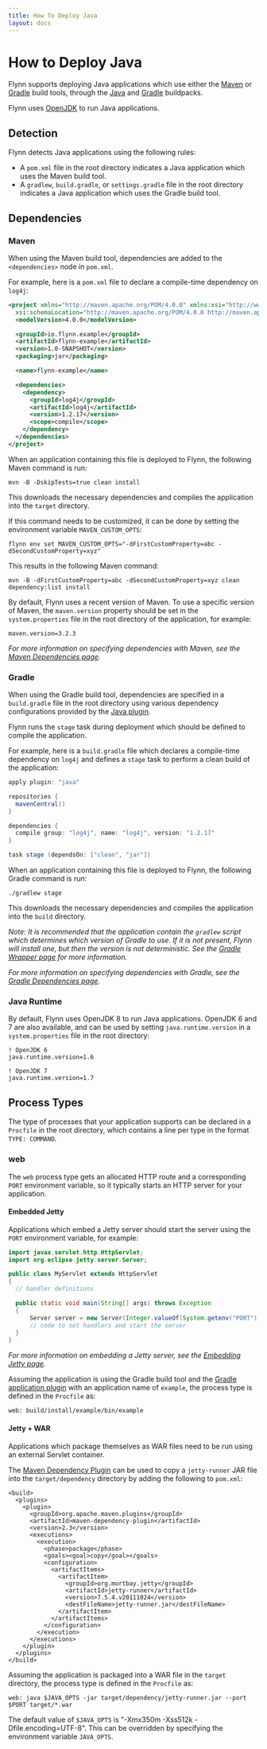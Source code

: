 ```yaml
---
title: How To Deploy Java
layout: docs
---
```


# How to Deploy Java

Flynn supports deploying Java applications which use either the
[Maven](http://maven.apache.org/) or [Gradle](http://www.gradle.org/) build
tools, through the [Java](https://github.com/heroku/heroku-buildpack-java) and
[Gradle](https://github.com/heroku/heroku-buildpack-gradle) buildpacks.

Flynn uses [OpenJDK](http://openjdk.java.net) to run Java applications.

## Detection

Flynn detects Java applications using the following rules:

* A `pom.xml` file in the root directory indicates a Java application which uses
the Maven build tool.
* A `gradlew`, `build.gradle`, or `settings.gradle` file in the root
directory indicates a Java application which uses the Gradle build tool.

## Dependencies

### Maven

When using the Maven build tool, dependencies are added to the `<dependencies>`
node in `pom.xml`.

For example, here is a `pom.xml` file to declare a compile-time dependency on
`log4j`:

```xml
<project xmlns="http://maven.apache.org/POM/4.0.0" xmlns:xsi="http://www.w3.org/2001/XMLSchema-instance"
  xsi:schemaLocation="http://maven.apache.org/POM/4.0.0 http://maven.apache.org/xsd/maven-4.0.0.xsd">
  <modelVersion>4.0.0</modelVersion>

  <groupId>io.flynn.example</groupId>
  <artifactId>flynn-example</artifactId>
  <version>1.0-SNAPSHOT</version>
  <packaging>jar</packaging>

  <name>flynn-example</name>

  <dependencies>
    <dependency>
      <groupId>log4j</groupId>
      <artifactId>log4j</artifactId>
      <version>1.2.17</version>
      <scope>compile</scope>
    </dependency>
  </dependencies>
</project>
```

When an application containing this file is deployed to Flynn, the following
Maven command is run:

```
mvn -B -DskipTests=true clean install
```

This downloads the necessary dependencies and compiles the application into the
`target` directory.

If this command needs to be customized, it can be done by setting the
environment variable `MAVEN_CUSTOM_OPTS`:

```
flynn env set MAVEN_CUSTOM_OPTS="-dFirstCustomProperty=abc -dSecondCustomProperty=xyz"
```

This results in the following Maven command:

```
mvn -B -dFirstCustomProperty=abc -dSecondCustomProperty=xyz clean dependency:list install
```

By default, Flynn uses a recent version of Maven. To use a specific version of
Maven, the `maven.version` property should be set in the `system.properties`
file in the root directory of the application, for example:

```
maven.version=3.2.3
```

*For more information on specifying dependencies with Maven, see the [Maven Dependencies page](http://maven.apache.org/guides/introduction/introduction-to-dependency-mechanism.html).*

### Gradle

When using the Gradle build tool, dependencies are specified in a `build.gradle` file
in the root directory using various dependency configurations provided by the
[Java plugin](http://www.gradle.org/docs/current/userguide/java_plugin.html).

Flynn runs the `stage` task during deployment which should be defined to compile
the application.

For example, here is a `build.gradle` file which declares a compile-time dependency
on `log4j` and defines a `stage` task to perform a clean build of the application:

```groovy
apply plugin: "java"

repositories {
  mavenCentral()
}

dependencies {
  compile group: "log4j", name: "log4j", version: "1.2.17"
}

task stage (dependsOn: ["clean", "jar"])
```

When an application containing this file is deployed to Flynn, the following
Gradle command is run:

```
./gradlew stage
```

This downloads the necessary dependencies and compiles the application into the
`build` directory.

*Note: It is recommended that the application contain the `gradlew` script which determines which version of Gradle to use. If it is not present, Flynn will install one, but then the version is not deterministic. See the [Gradle Wrapper page](http://www.gradle.org/docs/current/userguide/gradle_wrapper.html) for more information.*

*For more information on specifying dependencies with Gradle, see the [Gradle Dependencies page](http://www.gradle.org/docs/current/userguide/artifact_dependencies_tutorial.html).*

### Java Runtime

By default, Flynn uses OpenJDK 8 to run Java applications. OpenJDK 6 and 7 are
also available, and can be used by setting `java.runtime.version` in a
`system.properties` file in the root directory:

```
! OpenJDK 6
java.runtime.version=1.6

! OpenJDK 7
java.runtime.version=1.7
```

## Process Types

The type of processes that your application supports can be declared in a `Procfile` in the
root directory, which contains a line per type in the format `TYPE: COMMAND`.

### web

The `web` process type gets an allocated HTTP route and a corresponding `PORT` environment
variable, so it typically starts an HTTP server for your application.

#### Embedded Jetty

Applications which embed a Jetty server should start the server using the `PORT`
environment variable, for example:

```java
import javax.servlet.http.HttpServlet;
import org.eclipse.jetty.server.Server;

public class MyServlet extends HttpServlet
{
  // handler definitions

  public static void main(String[] args) throws Exception
  {
      Server server = new Server(Integer.valueOf(System.getenv("PORT")));
      // code to set handlers and start the server
  }
}
```

*For more information on embedding a Jetty server, see the [Embedding Jetty page](https://wiki.eclipse.org/Jetty/Tutorial/Embedding_Jetty).*

Assuming the application is using the Gradle build tool and the [Gradle application
plugin](http://www.gradle.org/docs/current/userguide/application_plugin.html) with an
application name of `example`, the process type is defined in the `Procfile` as:

```
web: build/install/example/bin/example
```

#### Jetty + WAR

Applications which package themselves as WAR files need to be run using an external
Servlet container.

The [Maven Dependency Plugin](http://maven.apache.org/plugins/maven-dependency-plugin/)
can be used to copy a `jetty-runner` JAR file into the `target/dependency` directory
by adding the following to `pom.xml`:

```
<build>
  <plugins>
    <plugin>
      <groupId>org.apache.maven.plugins</groupId>
      <artifactId>maven-dependency-plugin</artifactId>
      <version>2.3</version>
      <executions>
        <execution>
          <phase>package</phase>
          <goals><goal>copy</goal></goals>
          <configuration>
            <artifactItems>
              <artifactItem>
                <groupId>org.mortbay.jetty</groupId>
                <artifactId>jetty-runner</artifactId>
                <version>7.5.4.v20111024</version>
                <destFileName>jetty-runner.jar</destFileName>
              </artifactItem>
            </artifactItems>
          </configuration>
        </execution>
      </executions>
    </plugin>
  </plugins>
</build>
```

Assuming the application is packaged into a WAR file in the `target` directory,
the process type is defined in the `Procfile` as:

```
web: java $JAVA_OPTS -jar target/dependency/jetty-runner.jar --port $PORT target/*.war
```

The default value of `$JAVA_OPTS` is "-Xmx350m -Xss512k -Dfile.encoding=UTF-8".
This can be overridden by specifying the environment variable `JAVA_OPTS`.
